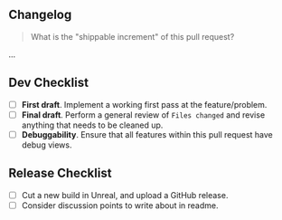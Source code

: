 ## Changelog

> What is the "shippable increment" of this pull request?

...

## Dev Checklist

* [ ] **First draft**. Implement a working first pass at the feature/problem.
* [ ] **Final draft**. Perform a general review of `Files changed` and revise anything that needs to be cleaned up.
* [ ] **Debuggability**. Ensure that all features within this pull request have debug views.

## Release Checklist

* [ ] Cut a new build in Unreal, and upload a GitHub release.
* [ ] Consider discussion points to write about in readme.
